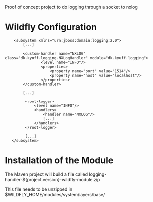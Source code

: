 Proof of concept project to do logging through a socket to nxlog

Wildfly Configuration
=====================

        <subsystem xmlns="urn:jboss:domain:logging:2.0">
            [...]

            <custom-handler name="NXLOG" class="dk.kyuff.logging.NXLogHandler" module="dk.kyuff.logging">
                    <level name="INFO"/>
                    <properties>
                        <property name="port" value="1514"/>
                        <property name="host" value="localhost"/>
                    </properties>
            </custom-handler>

            [...]

             <root-logger>
                 <level name="INFO"/>
                 <handlers>
                     <handler name="NXLOG"/>
                     [...]
                 </handlers>
             </root-logger>

             [...]
       </subsystem>

Installation of the Module
==========================

The Maven project will build a file called logging-handler-${project.version}-wildfly-module.zip

This file needs to be unzipped in $WILDFLY_HOME/modules/system/layers/base/

